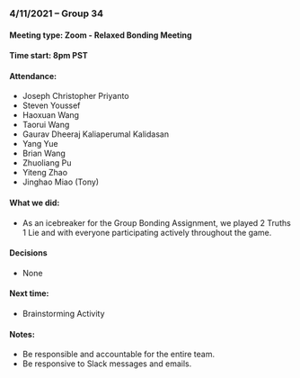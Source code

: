 ### 4/11/2021 – Group 34
#### Meeting type: Zoom - Relaxed Bonding Meeting
#### Time start: 8pm PST

#### Attendance:
-	Joseph Christopher Priyanto
-	Steven Youssef
-	Haoxuan Wang
-	Taorui Wang
-	Gaurav Dheeraj Kaliaperumal Kalidasan
-	Yang Yue
-	Brian Wang
-	Zhuoliang Pu
-	Yiteng Zhao
-	Jinghao Miao (Tony)

#### What we did:
-	As an icebreaker for the Group Bonding Assignment, we played 2 Truths 1 Lie and with everyone participating actively throughout the game. 

#### Decisions
-	None

#### Next time:
-	Brainstorming Activity

#### Notes:
-	Be responsible and accountable for the entire team.
-   Be responsive to Slack messages and emails.
